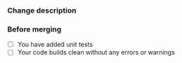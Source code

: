 ### Change description

<!-- Describe your PR with details -->

### Before merging

- [ ] You have added unit tests
- [ ] Your code builds clean without any errors or warnings
